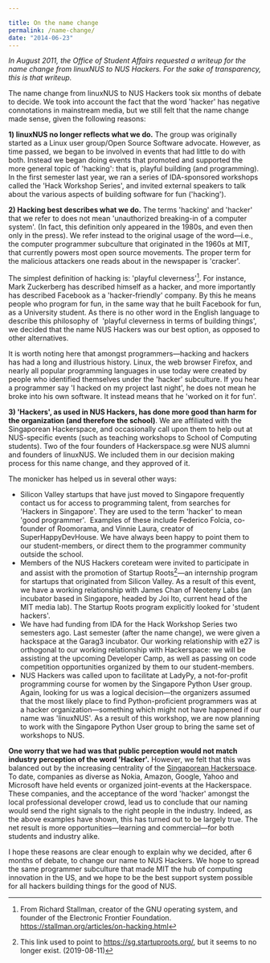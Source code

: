 ```yaml
---

title: On the name change
permalink: /name-change/
date: "2014-06-23"
---
```


_In August 2011, the Office of Student Affairs requested a writeup for the name change from linuxNUS to NUS Hackers. For the sake of transparency, this is that writeup._

The name change from linuxNUS to NUS Hackers took six months of debate to decide. We took into account the fact that the word 'hacker' has negative connotations in mainstream media, but we still felt that the name change made sense, given the following reasons:

**1) linuxNUS no longer reflects what we do.** The group was originally started as a Linux user group/Open Source Software advocate. However, as time passed, we began to be involved in events that had little to do with both. Instead we began doing events that promoted and supported the more general topic of 'hacking': that is, playful building (and programming). In the first semester last year, we ran a series of IDA-sponsored workshops called the 'Hack Workshop Series', and invited external speakers to talk about the various aspects of building software for fun ('hacking').

**2) Hacking best describes what we do.** The terms 'hacking' and 'hacker' that we refer to does not mean 'unauthorized breaking-in of a computer system'. (In fact, this definition only appeared in the 1980s, and even then only in the press). We refer instead to the original usage of the word&mdash;i.e., the computer programmer subculture that originated in the 1960s at MIT, that currently powers most open source movements. The proper term for the malicious attackers one reads about in the newspaper is 'cracker'.

The simplest definition of hacking is: 'playful cleverness'[^1]. For instance, Mark Zuckerberg has described himself as a hacker, and more importantly has described Facebook as a 'hacker-friendly' company. By this he means people who program for fun, in the same way that he built Facebook for fun, as a University student. As there is no other word in the English language to describe this philosophy of  'playful cleverness in terms of building things', we decided that the name NUS Hackers was our best option, as opposed to other alternatives.

[^1]: From Richard Stallman, creator of the GNU operating system, and founder of the Electronic Frontier Foundation. https://stallman.org/articles/on-hacking.html

It is worth noting here that amongst programmers&mdash;hacking and hackers has had a long and illustrious history. Linux, the web browser Firefox, and nearly all popular programming languages in use today were created by people who identified themselves under the 'hacker' subculture. If you hear a programmer say 'I hacked on my project last night', he does not mean he broke into his own software. It instead means that he 'worked on it for fun'.

**3) 'Hackers', as used in NUS Hackers, has done more good than harm for the organization (and therefore the school)**. We are affiliated with the Singaporean Hackerspace, and occasionally call upon them to help out at NUS-specific events (such as teaching workshops to School of Computing students). Two of the four founders of Hackerspace.sg were NUS alumni and founders of linuxNUS. We included them in our decision making process for this name change, and they approved of it.

The monicker has helped us in several other ways:

- Silicon Valley startups that have just moved to Singapore frequently contact us for access to programming talent, from searches for 'Hackers in Singapore'. They are used to the term 'hacker' to mean 'good programmer'.  Examples of these include Federico Folcia, co-founder of Roomorama, and Vinnie Laura, creator of SuperHappyDevHouse. We have always been happy to point them to our student-members, or direct them to the programmer community outside the school.
- Members of the NUS Hackers coreteam were invited to participate in and assist with the promotion of Startup Roots[^2]&mdash;an internship program for startups that originated from Silicon Valley. As a result of this event, we have a working relationship with James Chan of Neoteny Labs (an incubator based in Singapore, headed by Joi Ito, current head of the MIT media lab). The Startup Roots program explicitly looked for 'student hackers'.
- We have had funding from IDA for the Hack Workshop Series two semesters ago. Last semester (after the name change), we were given a hackspace at the Garag3 incubator. Our working relationship with e27 is orthogonal to our working relationship with Hackerspace: we will be assisting at the upcoming Developer Camp, as well as passing on code competition opportunities organized by them to our student-members.
- NUS Hackers was called upon to facilitate at LadyPy, a not-for-profit programming course for women by the Singapore Python User group. Again, looking for us was a logical decision&mdash;the organizers assumed that the most likely place to find Python-proficient programmers was at a hacker organization&mdash;something which might not have happened if our name was 'linuxNUS'. As a result of this workshop, we are now planning to work with the Singapore Python User group to bring the same set of workshops to NUS.

[^2]: This link used to point to https://sg.startuproots.org/, but it seems to no longer exist. (2019-08-11)

**One worry that we had was that public perception would not match industry perception of the word 'Hacker'.** However, we felt that this was balanced out by the increasing centrality of the [Singaporean Hackerspace](https://hackerspace.sg/about/). To date, companies as diverse as Nokia, Amazon, Google, Yahoo and Microsoft have held events or organized joint-events at the Hackerspace. These companies, and the acceptance of the word 'hacker' amongst the local professional developer crowd, lead us to conclude that our naming would send the right signals to the right people in the industry. Indeed, as the above examples have shown, this has turned out to be largely true. The net result is more opportunities&mdash;learning and commercial&mdash;for both students and industry alike.

I hope these reasons are clear enough to explain why we decided, after 6 months of debate, to change our name to NUS Hackers. We hope to spread the same programmer subculture that made MIT the hub of computing innovation in the US, and we hope to be the best support system possible for all hackers building things for the good of NUS.
